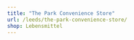 ```yaml
---
title: "The Park Convenience Store"
url: /leeds/the-park-convenience-store/
shop: Lebensmittel
---
```

